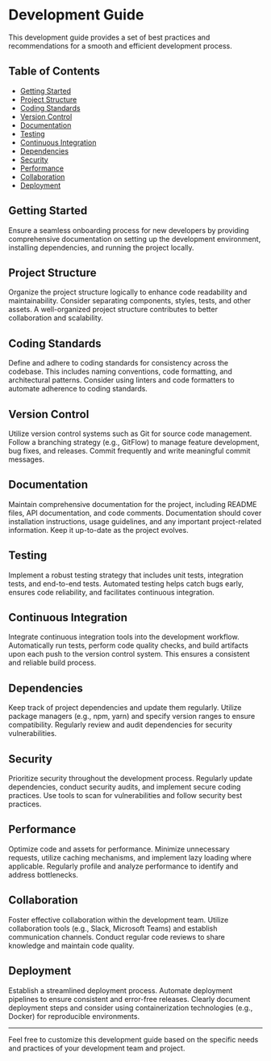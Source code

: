 # Development Guide

This development guide provides a set of best practices and recommendations for a smooth and efficient development process.

## Table of Contents

- [Getting Started](#getting-started)
- [Project Structure](#project-structure)
- [Coding Standards](#coding-standards)
- [Version Control](#version-control)
- [Documentation](#documentation)
- [Testing](#testing)
- [Continuous Integration](#continuous-integration)
- [Dependencies](#dependencies)
- [Security](#security)
- [Performance](#performance)
- [Collaboration](#collaboration)
- [Deployment](#deployment)

## Getting Started

Ensure a seamless onboarding process for new developers by providing comprehensive documentation on setting up the development environment, installing dependencies, and running the project locally.

## Project Structure

Organize the project structure logically to enhance code readability and maintainability. Consider separating components, styles, tests, and other assets. A well-organized project structure contributes to better collaboration and scalability.

## Coding Standards

Define and adhere to coding standards for consistency across the codebase. This includes naming conventions, code formatting, and architectural patterns. Consider using linters and code formatters to automate adherence to coding standards.

## Version Control

Utilize version control systems such as Git for source code management. Follow a branching strategy (e.g., GitFlow) to manage feature development, bug fixes, and releases. Commit frequently and write meaningful commit messages.

## Documentation

Maintain comprehensive documentation for the project, including README files, API documentation, and code comments. Documentation should cover installation instructions, usage guidelines, and any important project-related information. Keep it up-to-date as the project evolves.

## Testing

Implement a robust testing strategy that includes unit tests, integration tests, and end-to-end tests. Automated testing helps catch bugs early, ensures code reliability, and facilitates continuous integration.

## Continuous Integration

Integrate continuous integration tools into the development workflow. Automatically run tests, perform code quality checks, and build artifacts upon each push to the version control system. This ensures a consistent and reliable build process.

## Dependencies

Keep track of project dependencies and update them regularly. Utilize package managers (e.g., npm, yarn) and specify version ranges to ensure compatibility. Regularly review and audit dependencies for security vulnerabilities.

## Security

Prioritize security throughout the development process. Regularly update dependencies, conduct security audits, and implement secure coding practices. Use tools to scan for vulnerabilities and follow security best practices.

## Performance

Optimize code and assets for performance. Minimize unnecessary requests, utilize caching mechanisms, and implement lazy loading where applicable. Regularly profile and analyze performance to identify and address bottlenecks.

## Collaboration

Foster effective collaboration within the development team. Utilize collaboration tools (e.g., Slack, Microsoft Teams) and establish communication channels. Conduct regular code reviews to share knowledge and maintain code quality.

## Deployment

Establish a streamlined deployment process. Automate deployment pipelines to ensure consistent and error-free releases. Clearly document deployment steps and consider using containerization technologies (e.g., Docker) for reproducible environments.

---

Feel free to customize this development guide based on the specific needs and practices of your development team and project.
